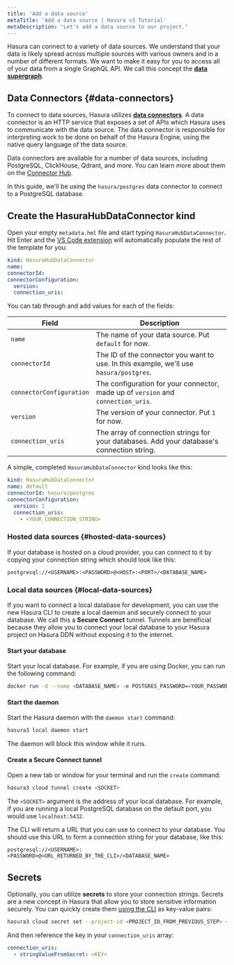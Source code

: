 ```yaml
---
title: 'Add a data source'
metaTitle: 'Add a data source | Hasura v3 Tutorial'
metaDescription: "Let's add a data source to our project."
---
```


Hasura can connect to a variety of data sources. We understand that your data is likely spread across multiple sources
with various owners and in a number of different formats. We want to make it easy for you to access all of your data
from a single GraphQL API. We call this concept the [**data supergraph**](https://hasura.io/supergraph).

## Data Connectors {#data-connectors}

To connect to data sources, Hasura utilizes [**data connectors**](https://hasura.io/docs/3.0/connectors/introduction/).
A data connector is an HTTP service that exposes a set of APIs which Hasura uses to communicate with the data source.
The data connector is responsible for interpreting work to be done on behalf of the Hasura Engine, using the native
query language of the data source.

Data connectors are available for a number of data sources, including PostgreSQL, ClickHouse, Qdrant, and more. You can
learn more about them on the [Connector Hub](https://hasura.io/connectors).

In this guide, we'll be using the `hasura/postgres` data connector to connect to a PostgreSQL database.

## Create the HasuraHubDataConnector kind

Open your empty `metadata.hml` file and start typing `HasuraHubDataConnector`. Hit Enter and the
[VS Code extension](https://marketplace.visualstudio.com/items?itemName=HasuraHQ.hasura) will automatically populate the
rest of the template for you:

```yaml
kind: HasuraHubDataConnector
name:
connectorId:
connectorConfiguration:
  version:
  connection_uris:
```

You can tab through and add values for each of the fields:

| Field                    | Description                                                                                |
| ------------------------ | ------------------------------------------------------------------------------------------ |
| `name`                   | The name of your data source. Put `default` for now.                                       |
| `connectorId`            | The ID of the connector you want to use. In this example, we'll use `hasura/postgres`.     |
| `connectorConfiguration` | The configuration for your connector, made up of `version` and `connection_uris`.          |
| `version`                | The version of your connector. Put `1` for now.                                            |
| `connection_uris`        | The array of connection strings for your databases. Add your database's connection string. |

A simple, completed `HasuraHubDataConnector` kind looks like this:

```yaml
kind: HasuraHubDataConnector
name: default
connectorId: hasura/postgres
connectorConfiguration:
  version: 1
  connection_uris:
    - <YOUR_CONNECTION_STRING>
```

### Hosted data sources {#hosted-data-sources}

If your database is hosted on a cloud provider, you can connect to it by copying your connection string which should
look like this:

```text
postgresql://<USERNAME>:<PASSWORD>@<HOST>:<PORT>/<DATABASE_NAME>
```

### Local data sources {#local-data-sources}

If you want to connect a local database for development, you can use the new Hasura CLI to create a local daemon and
securely connect to your database. We call this a **Secure Connect** tunnel. Tunnels are beneficial because they allow
you to connect your local database to your Hasura project on Hasura DDN without exposing it to the internet.

#### Start your database

Start your local database. For example, if you are using Docker, you can run the following command:

```bash
docker run -d --name <DATABASE_NAME> -e POSTGRES_PASSWORD=<YOUR_PASSWORD> -p 5432:5432 <DATABASE_IMAGE>
```

#### Start the daemon

Start the Hasura daemon with the `daemon start` command:

```bash
hasura3 local daemon start
```

The daemon will block this window while it runs.

#### Create a Secure Connect tunnel

Open a new tab or window for your terminal and run the `create` command:

```bash
hasura3 cloud tunnel create <SOCKET>
```

The `<SOCKET>` argument is the address of your local database. For example, if you are running a local PostgreSQL
database on the default port, you would use `localhost:5432`.

The CLI will return a URL that you can use to connect to your database. You should use this URL to form a connection
string for your database, like this:

```text
postgresql://<USERNAME>:<PASSWORD>@<URL_RETURNED_BY_THE_CLI>/<DATABASE_NAME>
```

## Secrets

Optionally, you can utilize **secrets** to store your connection strings. Secrets are a new concept in Hasura that allow
you to store sensitive information securely. You can quickly create them
[using the CLI](https://hasura.io/docs/3.0/ci-cd/secrets/) as key-value pairs:

```bash
hasura3 cloud secret set --project-id <PROJECT_ID_FROM_PREVIOUS_STEP> <KEY>=<VALUE>
```

And then reference the key in your `connection_uris` array:

```yaml
connection_uris:
  - stringValueFromSecret: <KEY>
```
